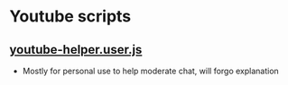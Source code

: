# Youtube scripts

## [youtube-helper.user.js](https://github.com/Nc5xb3/tampermonkey-scripts/raw/main/youtube/youtube-helper.user.js)

- Mostly for personal use to help moderate chat, will forgo explanation
